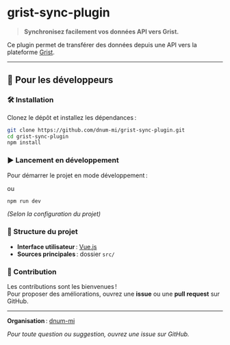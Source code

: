 # grist-sync-plugin

> **Synchronisez facilement vos données API vers Grist.**

Ce plugin permet de transférer des données depuis une API vers la plateforme [Grist](https://www.getgrist.com).

---

## 🚀 Pour les développeurs

### 🛠 Installation

Clonez le dépôt et installez les dépendances :

```bash
git clone https://github.com/dnum-mi/grist-sync-plugin.git
cd grist-sync-plugin
npm install
```

### ▶️ Lancement en développement

Pour démarrer le projet en mode développement :

ou
```bash
npm run dev
```

*(Selon la configuration du projet)*

### 📁 Structure du projet

- **Interface utilisateur** : [Vue.js](https://vuejs.org/)
- **Sources principales** : dossier `src/`

### 🤝 Contribution

Les contributions sont les bienvenues !  
Pour proposer des améliorations, ouvrez une **issue** ou une **pull request** sur GitHub.

---

**Organisation** : [dnum-mi](https://github.com/dnum-mi)

*Pour toute question ou suggestion, ouvrez une issue sur GitHub.*
